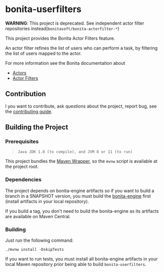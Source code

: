 # bonita-userfilters

**WARNING**: This project is deprecated. See independent actor filter repositories instead(`bonitasoft/bonita-actorfilter-*`)


This project provides the Bonita Actor Filters feature.

An actor filter refines the list of users who can perform a task, by filtering the list of users mapped to the actor.


For more information see the Bonita documentation about
- [Actors](https://documentation.bonitasoft.com/bonita/7.9/actors)
- [Actor Filters](https://documentation.bonitasoft.com/bonita/7.9/actor-filtering)


## Contribution

I you want to contribute, ask questions about the project, report bug, see the [contributing guide][contributing_guide].


## Building the Project

### Prerequisites
>     Java JDK 1.8 (to compile), and JVM 8 or 11 (to run)

This project bundles the [Maven Wrapper][maven_wrapper], so the `mvnw` script is available at
the project root.


### Dependencies

The project depends on bonita-engine artifacts so if you want to build a branch in a SNAPSHOT version, you must build the
[bonita-engine][github_bonita_engine] first (install artifacts in your local repository).

If you build a tag, you don't need to build the bonita-engine as its artifacts are available on Maven Central.


### Building

Just run the following command:
```
./mvnw install -DskipTests
```

If you want to run tests, you must install all bonita-engine artifacts in your local Maven repository prior being able to build
`bonita-userfilters`.





[maven_wrapper]: https://github.com/takari/maven-wrapper
[github_bonita_engine]: https://github.com/bonitasoft/bonita-engine
[contributing_guide]: https://github.com/bonitasoft/bonita-developer-resources/blob/master/CONTRIBUTING.MD
